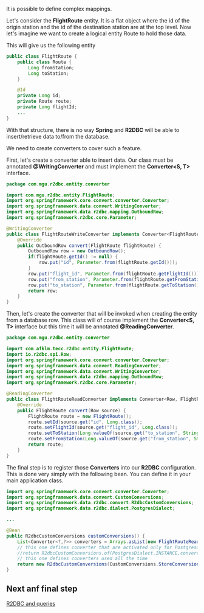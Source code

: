 It is possible to define complex mappings.

Let's consider the **FlightRoute** entity. It is a flat object where the id of the origin station and the id of the 
destination station are at the top level. Now let's imagine we want to create a logical entity Route to hold those data.

This will give us the following entity

```java
public class FlightRoute {
    public class Route {
        Long fromStation;
        Long toStation;
    }

    @Id
    private Long id;
    private Route route;
    private Long flightId;
    ...
}
```

With that structure, there is no way **Spring** and **R2DBC** will be able to insert/retrieve data to/from the database.

We need to create converters to cover such a feature.

First, let's create a converter able to insert data. Our class must be annotated **@WritingConverter** and must implement 
the **Converter<S, T>** interface.

```java
package com.mgu.r2dbc.entity.converter

import com.mgu.r2dbc.entity.FlightRoute;
import org.springframework.core.convert.converter.Converter;
import org.springframework.data.convert.WritingConverter;
import org.springframework.data.r2dbc.mapping.OutboundRow;
import org.springframework.r2dbc.core.Parameter;

@WritingConverter
public class FlightRouteWriteConverter implements Converter<FlightRoute, OutboundRow> {
    @Override
    public OutboundRow convert(FlightRoute flightRoute) {
        OutboundRow row = new OutboundRow();
        if(flightRoute.getId() != null) {
            row.put("id", Parameter.from(flightRoute.getId()));
        }
        row.put("flight_id", Parameter.from(flightRoute.getFlightId()));
        row.put("from_station", Parameter.from(flightRoute.getFromStation()));
        row.put("to_station", Parameter.from(flightRoute.getToStation()));
        return row;
    }
}
```

Then, let's create the converter that will be invoked when creating the entity from a database row. This class will of 
course implement the **Converter<S, T>** interface but this time it will be annotated **@ReadingConverter**.

```java
package com.mgu.r2dbc.entity.converter

import com.afklm.tecc.r2dbc.entity.FlightRoute;
import io.r2dbc.spi.Row;
import org.springframework.core.convert.converter.Converter;
import org.springframework.data.convert.ReadingConverter;
import org.springframework.data.convert.WritingConverter;
import org.springframework.data.r2dbc.mapping.OutboundRow;
import org.springframework.r2dbc.core.Parameter;

@ReadingConverter
public class FlightRouteReadConverter implements Converter<Row, FlightRoute> {
    @Override
    public FlightRoute convert(Row source) {
        FlightRoute route = new FlightRoute();
        route.setId(source.get("id", Long.class));
        route.setFlightId(source.get("flight_id", Long.class));
        route.setToStation(Long.valueOf(source.get("to_station", String.class)));
        route.setFromStation(Long.valueOf(source.get("from_station", String.class)));
        return route;
    }
}
```

The final step is to register those **Converters** into our **R2DBC** configuration. This is done very simply with the 
following bean. You can define it in your main application class.

```java
import org.springframework.core.convert.converter.Converter;
import org.springframework.data.convert.CustomConversions;
import org.springframework.data.r2dbc.convert.R2dbcCustomConversions;
import org.springframework.data.r2dbc.dialect.PostgresDialect;

...

@Bean
public R2dbcCustomConversions customConversions() {
    List<Converter<?,?>> converters = Arrays.asList(new FlightRouteReadConverter(), new FlightRouteWriteConverter());
    // this one defines converter that are activated only for Postgresql
    //return R2dbcCustomConversions.of(PostgresDialect.INSTANCE,converters);
    // this one defines converters used all the time
    return new R2dbcCustomConversions(CustomConversions.StoreConversions.NONE,converters);
}
```

## Next anf final step

[R2DBC and queries](06-r2dbc-queries.md)
